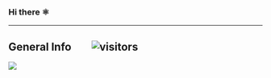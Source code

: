### Hi there ⚛️ 

<!--
**kocierik/kocierik** is a ✨ _special_ ✨ repository because its `README.md` (this file) appears on your GitHub profile.

Here are some ideas to get you started:

- 🔭 I’m currently working on ...
- 🌱 I’m currently learning ...
- 👯 I’m looking to collaborate on ...
- 🤔 I’m looking for help with ...
- 💬 Ask me about ...
- 📫 How to reach me: ...
- 😄 Pronouns: ...
- ⚡ Fun fact: ...
-->
***


## General Info  &nbsp;&nbsp;&nbsp;&nbsp;&nbsp;&nbsp; ![visitors](https://visitor-badge.glitch.me/badge?page_id=kocierik.kocierik)
<!-- <a href="https://github.com/kocierik/kocierik">
    <img align="center" src="https://github-readme-stats.vercel.app/api?username=kocierik&show_icons=true&include_all_commits=true&theme=algolia" alt="Erik's github stats" />
</a>
-->
<a href="https://github.com/kocierik/kocierik">
    <img align="center" src="https://github-readme-stats.vercel.app/api/top-langs/?username=kocierik&layout=compact&theme=algolia" />
</a>
